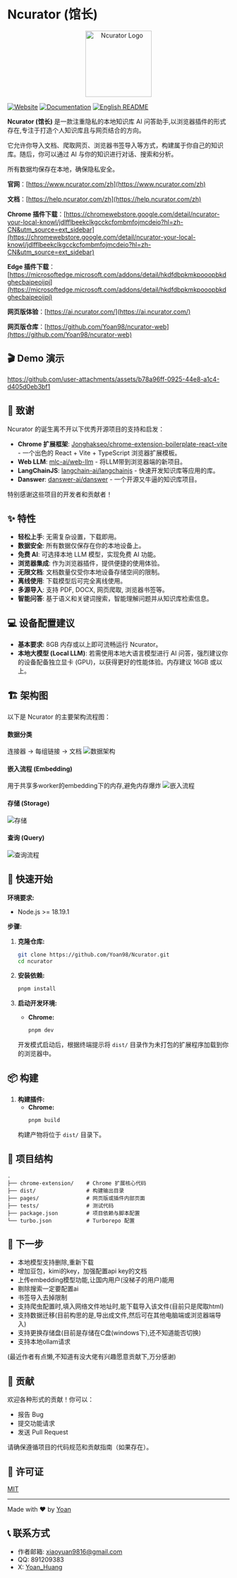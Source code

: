 # Ncurator (馆长)

<p align="center">
  <img src="./assets/logo.png" alt="Ncurator Logo" width="150"/>
</p>

[![Website](https://img.shields.io/badge/Website-ncurator.com-blue)](https://www.ncurator.com/zh)
[![Documentation](https://img.shields.io/badge/Docs-help.ncurator.com-green)](https://help.ncurator.com/zh/)
[![English README](https://img.shields.io/badge/English-README-red)](./README.en.md)

**Ncurator (馆长)** 是一款注重隐私的本地知识库 AI 问答助手,以浏览器插件的形式存在,专注于打造个人知识库且与网页结合的方向。

它允许你导入文档、爬取网页、浏览器书签导入等方式，构建属于你自己的知识库。随后，你可以通过 AI 与你的知识进行对话、搜索和分析。

所有数据均保存在本地，确保隐私安全。

**官网**：[https://www.ncurator.com/zh](https://www.ncurator.com/zh)

**文档**：[https://help.ncurator.com/zh](https://help.ncurator.com/zh)

**Chrome 插件下载**：[https://chromewebstore.google.com/detail/ncurator-your-local-knowl/jdlfflbeekclkgcckcfombmfojmcdeio?hl=zh-CN&utm_source=ext_sidebar](https://chromewebstore.google.com/detail/ncurator-your-local-knowl/jdlfflbeekclkgcckcfombmfojmcdeio?hl=zh-CN&utm_source=ext_sidebar)

**Edge 插件下载**：[https://microsoftedge.microsoft.com/addons/detail/hkdfdbpkmkpooopbkdghecbaipeoijpj](https://microsoftedge.microsoft.com/addons/detail/hkdfdbpkmkpooopbkdghecbaipeoijpj)

**网页版体验**：[https://ai.ncurator.com/](https://ai.ncurator.com/)

**网页版仓库**：[https://github.com/Yoan98/ncurator-web](https://github.com/Yoan98/ncurator-web)

## 🎬 Demo 演示

https://github.com/user-attachments/assets/b78a96ff-0925-44e8-a1c4-d405d0eb3bf1



## 🙏 致谢

Ncurator 的诞生离不开以下优秀开源项目的支持和启发：

*   **Chrome 扩展框架**: [Jonghakseo/chrome-extension-boilerplate-react-vite](https://github.com/Jonghakseo/chrome-extension-boilerplate-react-vite?tab=readme-ov-file) - 一个出色的 React + Vite + TypeScript 浏览器扩展模板。
*   **Web LLM**: [mlc-ai/web-llm](https://github.com/mlc-ai/web-llm) - 将LLM带到浏览器端的新项目。
*   **LangChainJS**: [langchain-ai/langchainjs](https://github.com/langchain-ai/langchainjs) - 快速开发知识库等应用的库。
*   **Danswer**: [danswer-ai/danswer](https://github.com/danswer-ai/danswer) - 一个开源又牛逼的知识库项目。


特别感谢这些项目的开发者和贡献者！


## ✨ 特性

*   **轻松上手**: 无需复杂设置，下载即用。
*   **数据安全**: 所有数据仅保存在你的本地设备上。
*   **免费 AI**: 可选择本地 LLM 模型，实现免费 AI 功能。
*   **浏览器集成**: 作为浏览器插件，提供便捷的使用体验。
*   **无限文档**: 文档数量仅受你本地设备存储空间的限制。
*   **离线使用**: 下载模型后可完全离线使用。
*   **多源导入**: 支持 PDF, DOCX, 网页爬取, 浏览器书签等。
*   **智能问答**: 基于语义和关键词搜索，智能理解问题并从知识库检索信息。

## 💻 设备配置建议

*   **基本要求**: 8GB 内存或以上即可流畅运行 Ncurator。
*   **本地大模型 (Local LLM)**: 若需使用本地大语言模型进行 AI 问答，强烈建议你的设备配备独立显卡 (GPU)，以获得更好的性能体验。内存建议 16GB 或以上。

## 🏗️ 架构图

以下是 Ncurator 的主要架构流程图：

#### 数据分类
连接器 -> 每组链接 -> 文档
![数据架构](./architecture/data.png)

#### 嵌入流程 (Embedding)
用于共享多worker的embedding下的内存,避免内存爆炸
![嵌入流程](./architecture/embed.png)

#### 存储 (Storage)
![存储](./architecture/store.png)

#### 查询 (Query)
![查询流程](./architecture/query.png)

## 🚀 快速开始

**环境要求:**

*   Node.js >= 18.19.1

**步骤:**

1.  **克隆仓库:**
    ```bash
    git clone https://github.com/Yoan98/Ncurator.git
    cd ncurator
    ```

2.  **安装依赖:**
    ```bash
    pnpm install
    ```

3.  **启动开发环境:**
    *   **Chrome:**
        ```bash
        pnpm dev
        ```
    开发模式启动后，根据终端提示将 `dist/` 目录作为未打包的扩展程序加载到你的浏览器中。

## 📦 构建

1.  **构建插件:**
    *   **Chrome:**
        ```bash
        pnpm build
        ```
    构建产物将位于 `dist/` 目录下。


## 📁 项目结构

```
.
├── chrome-extension/    # Chrome 扩展核心代码
├── dist/                # 构建输出目录
├── pages/               # 网页版或插件内部页面
├── tests/               # 测试代码
├── package.json         # 项目依赖与脚本配置
└── turbo.json           # Turborepo 配置
```

## 📝 下一步
- 本地模型支持删除,重新下载
- 增加豆包，kimi的key，加强配置api key的文档
- 上传embedding模型功能,让国内用户(没梯子的用户)能用
- 剔除搜索一定要配置ai
- 书签导入去掉限制
- 支持爬虫配置时,填入网络文件地址时,能下载导入该文件(目前只是爬取html)
- 支持数据迁移(目前构思的是,导出成文件,然后可在其他电脑端或浏览器端导入)
- 支持更换存储盘(目前是存储在C盘(windows下),还不知道能否切换)
- 支持本地ollam请求

(最近作者有点懒,不知道有没大佬有兴趣愿意贡献下,万分感谢)
## 🤝 贡献

欢迎各种形式的贡献！你可以：

*   报告 Bug
*   提交功能请求
*   发送 Pull Request

请确保遵循项目的代码规范和贡献指南（如果存在）。


## 📄 许可证

[MIT](./LICENSE)

---

Made with ❤️ by [Yoan](https://github.com/Yoan98)

## 📞 联系方式

*   作者邮箱: xiaoyuan9816@gmail.com
*   QQ: 891209383
*   X: [Yoan_Huang](https://x.com/Yoan_Huang)
